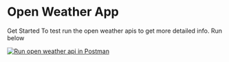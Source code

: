 # Open Weather App

Get Started 
To test run the open weather apis to get more detailed info. Run below

[![Run open weather api in Postman](https://run.pstmn.io/button.svg)](https://god.gw.postman.com/run-collection/10534128-6455a30e-0b2c-4f08-bd52-beefc83335be?action=collection%2Ffork&source=rip_markdown&collection-url=entityId%3D10534128-6455a30e-0b2c-4f08-bd52-beefc83335be%26entityType%3Dcollection%26workspaceId%3D00d02920-bc18-4e4c-84c9-5b9acb067362#?env%5Bweather%20api%5D=W3sia2V5IjoiYXBpS2V5IiwidmFsdWUiOiI1MDdmMWU5NWI5ZWZmZWEwYWFiMzRlN2M3MWNmOGI2OCIsImVuYWJsZWQiOnRydWUsInR5cGUiOiJzZWNyZXQiLCJzZXNzaW9uVmFsdWUiOiI1MDdmMWU5NWI5ZWZmZWEwYWFiMzRlN2M3MWNmOGI2OCIsInNlc3Npb25JbmRleCI6MH0seyJrZXkiOiJiYXNlVXJsIiwidmFsdWUiOiJodHRwOi8vYXBpLm9wZW53ZWF0aGVybWFwLm9yZy8iLCJlbmFibGVkIjp0cnVlLCJ0eXBlIjoiZGVmYXVsdCIsInNlc3Npb25WYWx1ZSI6Imh0dHA6Ly9hcGkub3BlbndlYXRoZXJtYXAub3JnLyIsInNlc3Npb25JbmRleCI6MX1d)

